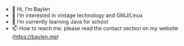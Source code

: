 - 👋 Hi, I’m Baylen
- 👀 I’m interested in vintage technology and GNU/Linux
- 🌱 I’m currently learning Java for school
- 📫 How to reach me: please read the contact section on my website (https://baylen.me)

<!---
realbaylen/realbaylen is a ✨ special ✨ repository because its `README.md` (this file) appears on your GitHub profile.
You can click the Preview link to take a look at your changes.
--->

